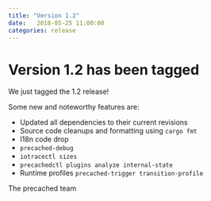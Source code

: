 ```yaml
---
title: "Version 1.2"
date:   2018-05-25 11:00:00
categories: release
---
```


# Version 1.2 has been tagged

We just tagged the 1.2 release!

Some new and noteworthy features are:

* Updated all dependencies to their current revisions
* Source code cleanups and formatting using `cargo fmt`
* I18n code drop
* `precached-debug`
* `iotracectl sizes`
* `precachedctl plugins analyze internal-state`
* Runtime profiles `precached-trigger transition-profile`

The precached team
